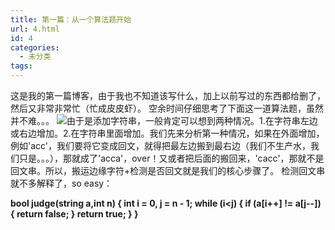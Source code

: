 ```yaml
---
title: 第一篇：从一个算法题开始
url: 4.html
id: 4
categories:
  - 未分类
tags:
---
```


这是我的第一篇博客，由于我也不知道该写什么，加上以前写过的东西都给删了，然后又非常非常忙（忙成皮皮虾）。 空余时间仔细思考了下面这一道算法题，虽然并不难。。。 ![](http://39.107.233.145/wp-content/uploads/2018/03/题目-217x300.png)由于是添加字符串，一般肯定可以想到两种情况。1.在字符串左边或右边增加。2.在字符串里面增加。我们先来分析第一种情况，如果在外面增加，例如'acc'，我们要将它变成回文，就得把最左边搬到最右边（我们不生产水，我们只是。。。），那就成了'acca'，over！又或者把后面的搬回来，'cacc'，那就不是回文串。所以，搬运边缘字符+检测是否回文就是我们的核心步骤了。 检测回文串就不多解释了，so easy：

**bool judge(string a,int n) {
	int i = 0, j = n - 1;
	while (i<j) {
		if (a\[i++\] != a\[j--\]) {
			return false;
		}
		return true;
	}
}**
